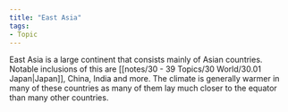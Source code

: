 ```yaml
---
title: "East Asia"
tags:
- Topic
---
```


East Asia is a large continent that consists mainly of Asian countries. Notable inclusions of this are [[notes/30 - 39 Topics/30 World/30.01 Japan|Japan]], China, India and more. The climate is generally warmer in many of these countries as many of them lay much closer to the equator than many other countries.